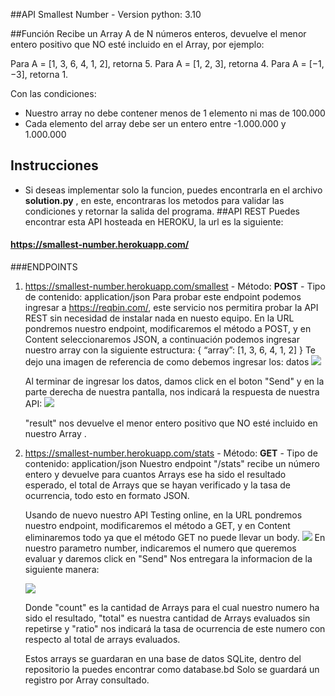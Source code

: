 ##API Smallest Number
	- Version python: 3.10

##Función
Recibe un Array A de N números enteros, devuelve el menor entero positivo que NO esté incluido en el Array, por ejemplo:

Para A = [1, 3, 6, 4, 1, 2], retorna 5.
Para A = [1, 2, 3], retorna 4.
Para A = [−1, −3], retorna 1.

Con las condiciones:
- Nuestro array no debe contener menos de 1 elemento ni mas de 100.000
- Cada elemento del array debe ser un entero entre -1.000.000 y 1.000.000
## Instrucciones
- Si deseas implementar solo la funcion, puedes encontrarla en el archivo **solution.py** , en este, encontraras los metodos para validar las condiciones y retornar la salida del programa.
##API REST
Puedes encontrar esta API hosteada en HEROKU, la url es la siguiente:
#### https://smallest-number.herokuapp.com/
###ENDPOINTS
1. https://smallest-number.herokuapp.com/smallest
		- Método: **POST**
		- Tipo de contenido: application/json 
	Para probar este endpoint podemos ingresar a https://reqbin.com/, este servicio nos permitira probar la API REST sin necesidad de instalar nada en nuesto equipo. 
	En la URL pondremos nuestro endpoint, modificaremos el método a POST, y en Content seleccionaremos JSON, a continuación podemos ingresar nuestro array con la siguiente estructura:
			{
			“array”: [1, 3, 6, 4, 1, 2]
			}
	Te dejo una imagen de referencia de como debemos ingresar los: datos
	![](https://i.ibb.co/Hr2M98K/test-fastapi-online-post.png)

	Al terminar de ingresar los datos, damos click en el boton "Send" y en la parte derecha de nuestra pantalla, nos indicará la respuesta de nuestra API:
	![](https://i.ibb.co/n0zBnFw/test-fastapi-online-post-result.png)

	"result" nos devuelve el menor entero positivo que NO esté incluido en nuestro Array .

2.  https://smallest-number.herokuapp.com/stats
		- Método: **GET**
		- Tipo de contenido: application/json 
	Nuestro endpoint "/stats" recibe un número entero y devuelve para cuantos Arrays ese ha sido el resultado esperado, el total de Arrays que se hayan verificado y la tasa de ocurrencia, todo esto en formato JSON.
	
	Usando de nuevo nuestro API Testing online, en la URL pondremos nuestro endpoint, modificaremos el método a GET, y en Content eliminaremos todo ya que el método GET no puede llevar un body.
	![](https://i.ibb.co/4JQfmst/test-fastapi-online-get.png)
	En nuestro parametro number, indicaremos el numero que queremos evaluar y daremos click en "Send"
	Nos entregara la informacion de la siguiente manera:
	
	![](https://i.ibb.co/rdRzD4f/test-fastapi-online-get-result.png)
	
	Donde "count" es la cantidad de Arrays para el cual nuestro numero ha sido el resultado, "total" es nuestra cantidad de Arrays evaluados sin repetirse y "ratio" nos indicará la tasa de ocurrencia de este numero con respecto al total de arrays evaluados.
	
	Estos arrays se guardaran en una base de datos SQLite, dentro del repositorio la puedes encontrar como database.bd
	Solo se guardará un registro por Array consultado.
